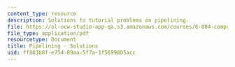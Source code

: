 ```yaml
---
content_type: resource
description: Solutions to tutorial problems on pipelining.
file: https://ol-ocw-studio-app-qa.s3.amazonaws.com/courses/6-004-computation-structures-spring-2009/ff883b8fe75489aa5f7a1f5699805acc_MIT6004s09tutor09sol.pdf
file_type: application/pdf
resourcetype: Document
title: Pipelining - Solutions
uid: ff883b8f-e754-89aa-5f7a-1f5699805acc
---
```

